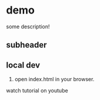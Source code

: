 # demo

some description!

## subheader

## local dev

1. open index.html in your browser.

watch tutorial on youtube
